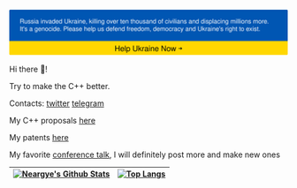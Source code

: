 
[![Stand With Ukraine](https://raw.githubusercontent.com/vshymanskyy/StandWithUkraine/main/banner2-direct.svg)](https://stand-with-ukraine.pp.ua)

Hi there 👋!

Try to make the С++ better<!-- together with [WG21 C++ Russia](https://stdcpp.ru/en/about)-->.

Сontacts: <!--[linkedin](https://www.linkedin.com/in/neargye/)--> [twitter](https://twitter.com/Neargye) [telegram](https://t.me/neargye)

My C++ proposals [here](https://github.com/Neargye/WG21)

My patents [here](https://uspto.report/patent/search/Goncharov;%20Daniil%20Olegovich)

My favorite [conference talk](https://youtu.be/xgPuEv9sfmc), I will definitely post more and make new ones

| [![Neargye's Github Stats](https://github-readme-stats.vercel.app/api?username=neargye&include_all_commits=true&count_private=true&show_icons=true&theme=dark)](https://github.com/Neargye) | [![Top Langs](https://github-readme-stats.vercel.app/api/top-langs/?username=neargye&layout=compact&langs_count=3&theme=dark)](https://github.com/Neargye) |
|---|---|
